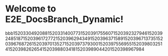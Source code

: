 # Welcome to E2E_DocsBranch_Dynamic!
bbb152033049208815203314007731520391755607152039232794615203924851871520396172772152039629434915203963715891520396713735152039676872615203970135271520397379300152039755695515203980325141520398262654152039880341815203989044201520398967984